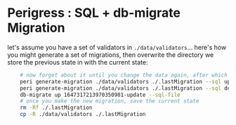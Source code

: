 Perigress : SQL + db-migrate Migration
======================================

let's assume you have a set of validators in `./data/validators`... here's how you might generate a set of migrations, then overwrite the directory we store the previous state in with the current state:

```bash
    # now forget about it until you change the data again, after which you run
    peri generate-migration ./data/validators ./.lastMigration --sql up > ./data/migrations/1647317213970350981-update-up.sql
    peri generate-migration ./data/validators ./.lastMigration --sql down > ./data/migrations/1647317213970350981-update-down.sql
    db-migrate up 1647317213970350981-update --sql-file
    # once you make the new migration, save the current state
    rm -Rf ./.lastMigration
    cp -R ./data/validators ./.lastMigration
```
